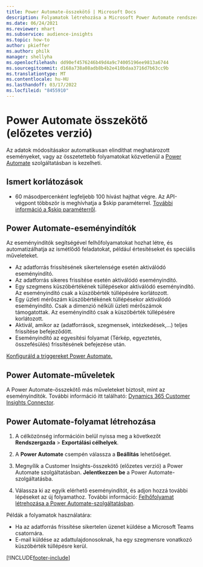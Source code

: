 ```yaml
---
title: Power Automate-összekötő | Microsoft Docs
description: Folyamatok létrehozása a Microsoft Power Automate rendszerben a Dynamics 365 Customer Insights szolgáltatásból.
ms.date: 06/24/2021
ms.reviewer: mhart
ms.subservice: audience-insights
ms.topic: how-to
author: pkieffer
ms.author: philk
manager: shellyha
ms.openlocfilehash: dd90ef4576246b49d4a9c74005196ee9813a6744
ms.sourcegitcommit: d168a738a08adb8b4b2e410bdaa3716d7b63cc9b
ms.translationtype: MT
ms.contentlocale: hu-HU
ms.lasthandoff: 03/17/2022
ms.locfileid: "8455910"
---
```

# <a name="power-automate-connector-preview"></a>Power Automate összekötő (előzetes verzió)

Az adatok módosításakor automatikusan elindíthat meghatározott eseményeket, vagy az összetettebb folyamatokat közvetlenül a [Power Automate](https://flow.microsoft.com/) szolgáltatásban is kezelheti.

## <a name="known-limitations"></a>Ismert korlátozások

- 60 másodpercenként legfeljebb 100 hívást hajthat végre. Az API-végpont többször is meghívhatja a $skip paraméterrel. [További információ a $skip paraméterről](/connectors/customerinsights/#get-items-from-an-entity).

## <a name="power-automate-triggers"></a>Power Automate-eseményindítók

Az eseményindítók segítségével felhőfolyamatokat hozhat létre, és automatizálhatja az ismétlődő feladatokat, például értesítéseket és speciális műveleteket. 

- Az adatforrás frissítésének sikertelensége esetén aktiválódó eseményindító. 
- Az adatforrás sikeres frissítése esetén aktiválódó eseményindító.
- Egy szegmens küszöbértékének túllépésekor aktiválódó eseményindító. Az eseményindító csak a küszöbérték túllépésére korlátozott.
- Egy üzleti mérőszám küszöbértékének túllépésekor aktiválódó eseményindító. Csak a dimenzió nélküli üzleti mérőszámok támogatottak. Az eseményindító csak a küszöbérték túllépésére korlátozott.
- Aktivál, amikor az (adatforrások, szegmensek, intézkedések,...) teljes frissítése befejeződött.
- Eseményindító az egyesítési folyamat (Térkép, egyeztetés, összefésülés) frissítésének befejezése után.

[Konfiguráld a triggereket Power Automate.](https://flow.microsoft.com/connectors/shared_customerinsights/dynamics-365-customer-insights-connector/)

## <a name="power-automate-actions"></a>Power Automate-műveletek

A Power Automate-összekötő más műveleteket biztosít, mint az eseményindítók. További információ itt található: [Dynamics 365 Customer Insights Connector](/connectors/customerinsights/).

## <a name="create-a-power-automate-flow"></a>Power Automate-folyamat létrehozása

1. A célközönség információin belül nyissa meg a következőt **Rendszergazda** > **Exportálási célhelyek**.

1. A **Power Automate** csempén válassza a **Beállítás** lehetőséget.

1. Megnyílik a Customer Insights-összekötő (előzetes verzió) a Power Automate szolgáltatásban. **Jelentkezzen be** a Power Automate-szolgáltatásba.

1. Válassza ki az egyik elérhető eseményindítót, és adjon hozzá további lépéseket az új folyamathoz. További információ: [Felhőfolyamat létrehozása a Power Automate-szolgáltatásban](/power-automate/get-started-logic-flow).

Példák a folyamatok használatára: 
- Ha az adatforrás frissítése sikertelen üzenet küldése a Microsoft Teams csatornára. 
- E-mail küldése az adattulajdonosoknak, ha egy szegmensre vonatkozó küszöbérték túllépésre kerül.



[!INCLUDE[footer-include](../includes/footer-banner.md)]

